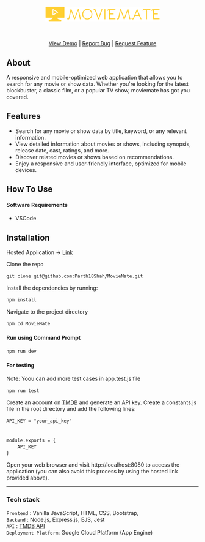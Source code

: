 <p align="center"><a href="https://moviemate-387420.wl.r.appspot.com/"><img alt="movieinfo app" src="https://github.com/Parth18Shah/MovieMate/blob/main/static/images/moviemate.png" width="300vw"/></a></p>
<br>
<p align="center">
	<a href="https://moviemate-387420.wl.r.appspot.com/">View Demo</a> |
	<a href="https://github.com/Parth18Shah/MovieMate/issues/new">Report Bug</a> |
	<a href="https://github.com/Parth18Shah/MovieMate/issues/new">Request Feature</a>
</p>

## About
A responsive and mobile-optimized web application that allows you to search for any movie or show data. 
Whether you're looking for the latest blockbuster, a classic film, or a popular TV show, moviemate has got you covered.

## Features
- Search for any movie or show data by title, keyword, or any relevant information.
- View detailed information about movies or shows, including synopsis, release date, cast, ratings, and more.
- Discover related movies or shows based on recommendations.
- Enjoy a responsive and user-friendly interface, optimized for mobile devices.

## How To Use
#### Software Requirements
- VSCode

## Installation

Hosted Application -> [Link](https://moviemate-387420.wl.r.appspot.com/)

Clone the repo
```html
git clone git@github.com:Parth18Shah/MovieMate.git
```

Install the dependencies by running:
```html  
npm install
```

Navigate to the project directory
```html  
npm cd MovieMate
```

#### Run using Command Prompt

```html
npm run dev
```

#### For testing
Note: Yoou can add more test cases in app.test.js file
```html
npm run test
```

Create an account on [TMDB](https://www.themoviedb.org/) and generate an API key. 
Create a constants.js file in the root directory and add the following lines:
```html
API_KEY = "your_api_key"


module.exports = { 
    API_KEY
}
```

Open your web browser and visit http://localhost:8080 to access the application (you can also avoid this process by using the hosted link provided above).

---
### Tech stack

`Frontend` : Vanilla JavaScript, HTML, CSS, Bootstrap,   <br>
`Backend` : Node.js, Express.js, EJS, Jest  <br>
`API` : [TMDB API](https://developer.themoviedb.org/reference/intro/getting-started) <br>
`Deployment Platform`: Google Cloud Platform (App Engine)
